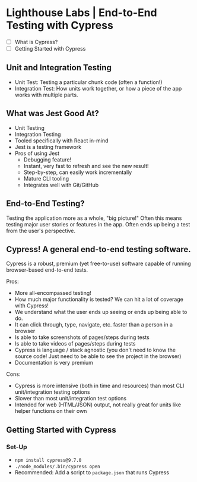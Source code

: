 # Lighthouse Labs | End-to-End Testing with Cypress

* [ ] What is Cypress?
* [ ] Getting Started with Cypress

## Unit and Integration Testing

* Unit Test: Testing a particular chunk code (often a function!)
* Integration Test: How units work together, or how a piece of the app works with multiple parts.

## What was Jest Good At?

* Unit Testing
* Integration Testing
* Tooled specifically with React in-mind
* Jest is a testing framework
* Pros of using Jest
    * Debugging feature!
    * Instant, very fast to refresh and see the new result!
    * Step-by-step, can easily work incrementally
    * Mature CLI tooling
    * Integrates well with Git/GitHub

## End-to-End Testing?

Testing the application more as a whole, "big picture!" Often this means testing major user stories or features in the app. Often ends up being a test from the user's perspective.

## Cypress! A general end-to-end testing software.

Cypress is a robust, premium (yet free-to-use) software capable of running browser-based end-to-end tests.

Pros:
* More all-encompassed testing!
* How much major functionality is tested? We can hit a lot of coverage with Cypress!
* We understand what the user ends up seeing or ends up being able to do.
* It can click through, type, navigate, etc. faster than a person in a browser
* Is able to take screenshots of pages/steps during tests
* Is able to take videos of pages/steps during tests
* Cypress is language / stack agnostic (you don't need to know the source code! Just need to be able to see the project in the browser)
* Documentation is very premium

Cons:
* Cypress is more intensive (both in time and resources) than most CLI unit/integration testing options
* Slower than most unit/integration test options
* Intended for web (HTML/JSON) output, not really great for units like helper functions on their own

## Getting Started with Cypress

### Set-Up

* `npm install cypress@9.7.0`
* `./node_modules/.bin/cypress open`
* Recommended: Add a script to `package.json` that runs Cypress
